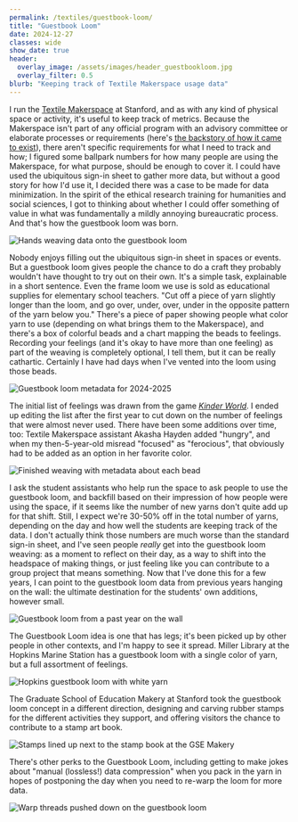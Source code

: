 ```yaml
---
permalink: /textiles/guestbook-loom/
title: "Guestbook Loom"
date: 2024-12-27
classes: wide
show_date: true
header:
  overlay_image: /assets/images/header_guestbookloom.jpg
  overlay_filter: 0.5
blurb: "Keeping track of Textile Makerspace usage data"
---
```


I run the [Textile Makerspace](https://textilemakerspace.stanford.edu/) at Stanford, and as with any kind of physical space or activity, it's useful to keep track of metrics. Because the Makerspace isn't part of any official program with an advisory committee or elaborate processes or requirements (here's [the backstory of how it came to exist](https://textilemakerspace.stanford.edu/history/)), there aren't specific requirements for what I need to track and how; I figured some ballpark numbers for how many people are using the Makerspace, for what purpose, should be enough to cover it. I could have used the ubiquitous sign-in sheet to gather more data, but without a good story for how I'd use it, I decided there was a case to be made for data minimization. In the spirit of the ethical research training for humanities and social sciences, I got to thinking about whether I could offer something of value in what was fundamentally a mildly annoying bureaucratic process. And that's how the guestbook loom was born.

![Hands weaving data onto the guestbook loom](/assets/images/guestbookloom_weaving.jpg)

Nobody enjoys filling out the ubiquitous sign-in sheet in spaces or events. But a guestbook loom gives people the chance to do a craft they probably wouldn't have thought to try out on their own. It's a simple task, explainable in a short sentence. Even the frame loom we use is sold as educational supplies for elementary school teachers. "Cut off a piece of yarn slightly longer than the loom, and go over, under, over, under in the opposite pattern of the yarn below you." There's a piece of paper showing people what color yarn to use (depending on what brings them to the Makerspace), and there's a box of colorful beads and a chart mapping the beads to feelings. Recording your feelings (and it's okay to have more than one feeling) as part of the weaving is completely optional, I tell them, but it can be really cathartic. Certainly I have had days when I've vented into the loom using those beads.

![Guestbook loom metadata for 2024-2025](/assets/images/guestbookloom_metadata.jpg)

The initial list of feelings was drawn from the game *[Kinder World](https://www.playkinderworld.com/)*. I ended up editing the list after the first year to cut down on the number of feelings that were almost never used. There have been some additions over time, too: Textile Makerspace assistant Akasha Hayden added "hungry", and when my then-5-year-old misread "focused" as "ferocious", that obviously had to be added as an option in her favorite color.

![Finished weaving with metadata about each bead](/assets/images/guestbookloom_words.jpg)

I ask the student assistants who help run the space to ask people to use the guestbook loom, and backfill based on their impression of how people were using the space, if it seems like the number of new yarns don't quite add up for that shift. Still, I expect we're 30-50% off in the total number of yarns, depending on the day and how well the students are keeping track of the data. I don't actually think those numbers are much worse than the standard sign-in sheet, and I've seen people *really* get into the guestbook loom weaving: as a moment to reflect on their day, as a way to shift into the headspace of making things, or just feeling like you can contribute to a group project that means something. Now that I've done this for a few years, I can point to the guestbook loom data from previous years hanging on the wall: the ultimate destination for the students' own additions, however small.

![Guestbook loom from a past year on the wall](/assets/images/guestbookloom_wall.jpg)

The Guestbook Loom idea is one that has legs; it's been picked up by other people in other contexts, and I'm happy to see it spread. Miller Library at the Hopkins Marine Station has a guestbook loom with a single color of yarn, but a full assortment of feelings.

![Hopkins guestbook loom with white yarn](/assets/images/guestbookloom_hopkins.jpg)

The Graduate School of Education Makery at Stanford took the guestbook loom concept in a different direction, designing and carving rubber stamps for the different activities they support, and offering visitors the chance to contribute to a stamp art book.

![Stamps lined up next to the stamp book at the GSE Makery](/assets/images/guestbookloom_stamps.jpg)

There's other perks to the Guestbook Loom, including getting to make jokes about "manual (lossless!) data compression" when you pack in the yarn in hopes of postponing the day when you need to re-warp the loom for more data.

![Warp threads pushed down on the guestbook loom](/assets/images/guestbookloom_data_compression.jpg)